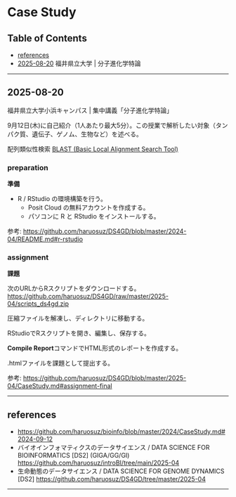 # Case Study

## Table of Contents

- [references](#references)
- [2025-08-20](#2025-08-20) 福井県立大学 | 分子進化学特論

----------
## 2025-08-20

福井県立大学小浜キャンパス | 集中講義「分子進化学特論」

9月12日(木)に自己紹介（1人あたり最大5分）。この授業で解析したい対象（タンパク質、遺伝子、ゲノム、生物など）を述べる。  

配列類似性検索 [BLAST (Basic Local Alignment Search Tool)](https://github.com/haruosuz/DS4GD/blob/master/CaseStudy.md#blast)

### preparation
**準備**

- R / RStudio の環境構築を行う。
  - Posit Cloud の無料アカウントを作成する。
  - パソコンに R と RStudio をインストールする。

参考: 
https://github.com/haruosuz/DS4GD/blob/master/2024-04/README.md#r-rstudio

### assignment
**課題**

次のURLからRスクリプトをダウンロードする。  
https://github.com/haruosuz/DS4GD/raw/master/2025-04/scripts_ds4gd.zip

圧縮ファイルを解凍し、ディレクトリに移動する。  

RStudioでRスクリプトを開き、編集し、保存する。  

**Compile Report**コマンドでHTML形式のレポートを作成する。  

.htmlファイルを課題として提出する。  

参考: 
https://github.com/haruosuz/DS4GD/blob/master/2025-04/CaseStudy.md#assignment-final

----------
## references

- https://github.com/haruosuz/bioinfo/blob/master/2024/CaseStudy.md#2024-09-12
- バイオインフォマティクスのデータサイエンス / DATA SCIENCE FOR BIOINFORMATICS [DS2] (GIGA/GG/GI)
https://github.com/haruosuz/introBI/tree/main/2025-04
- 生命動態のデータサイエンス / DATA SCIENCE FOR GENOME DYNAMICS [DS2]
https://github.com/haruosuz/DS4GD/tree/master/2025-04

----------


